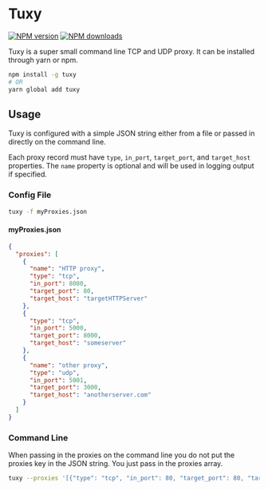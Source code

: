 # Tuxy

[![NPM version](https://img.shields.io/npm/v/tuxy.svg?style=flat)](https://npmjs.com/package/tuxy) [![NPM downloads](https://img.shields.io/npm/dm/tuxy.svg?style=flat)](https://npmjs.com/package/tuxy)

Tuxy is a super small command line TCP and UDP proxy. It can be installed through yarn or npm.

```bash
npm install -g tuxy
# OR
yarn global add tuxy
```

## Usage

Tuxy is configured with a simple JSON string either from a file or passed in directly on the command line.

Each proxy record must have `type`, `in_port`, `target_port`, and `target_host` properties. The `name` property is optional and will be used in logging output if specified.

### Config File

```bash
tuxy -f myProxies.json
```

#### myProxies.json
```JSON
{
  "proxies": [
    {
      "name": "HTTP proxy",
      "type": "tcp",
      "in_port": 8080,
      "target_port": 80,
      "target_host": "targetHTTPServer"
    },
    {
      "type": "tcp",
      "in_port": 5000,
      "target_port": 8000,
      "target_host": "someserver"
    },
    {
      "name": "other proxy",
      "type": "udp",
      "in_port": 5001,
      "target_port": 3000,
      "target_host": "anotherserver.com"
    }
  ]
}
```

### Command Line

When passing in the proxies on the command line you do not put the proxies key in the JSON string. You just pass in the proxies array.

```bash
tuxy --proxies '[{"type": "tcp", "in_port": 80, "target_port": 80, "target_host": "example.org"}]'
```
